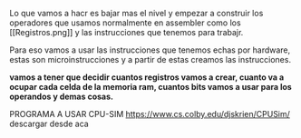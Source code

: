Lo que vamos a hacr es bajar mas el nivel y empezar a construir los operadores que usamos normalmente en assembler como los [[Registros.png]] y las instrucciones que tenemos para trabajr. 

Para eso vamos a usar las instrucciones que tenemos echas por hardware, estas son microinstrucciones y a partir de estas creamos las instrucciones.

**vamos a tener que decidir cuantos registros vamos a crear, cuanto va a ocupar cada celda de la memoria ram, cuantos bits vamos a usar para los operandos y demas cosas.**

PROGRAMA A USAR CPU-SIM https://www.cs.colby.edu/djskrien/CPUSim/ descargar desde aca


